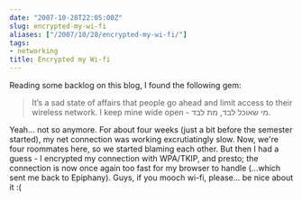 ```yaml
---
date: "2007-10-28T22:05:00Z"
slug: encrypted-my-wi-fi
aliases: ["/2007/10/28/encrypted-my-wi-fi/"]
tags:
- networking
title: Encrypted my Wi-fi
---
```


Reading some backlog on this blog, I found the following gem:

> It’s a sad state of affairs that people go ahead and limit access to their
> wireless network. I keep mine wide open - מי שאוכל לבד, מת לבד.

Yeah... not so anymore. For about four weeks (just a bit before the semester
started), my net connection was working excrutiatingly slow. Now, we're four
roommates here, so we started blaming each other. But then I had a guess - I
encrypted my connection with WPA/TKIP, and presto; the connection is now once
again too fast for my browser to handle (...which sent me back to Epiphany).
Guys, if you mooch wi-fi, please... be nice about it :(

